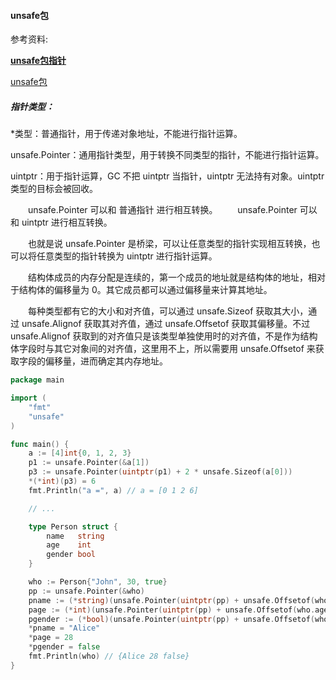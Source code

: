 #### unsafe包

参考资料:

**[unsafe包指针](https://www.cnblogs.com/golove/p/5909968.html)**

[unsafe包](https://studygolang.com/articles/6903)

##### 指针类型：

*类型：普通指针，用于传递对象地址，不能进行指针运算。

unsafe.Pointer：通用指针类型，用于转换不同类型的指针，不能进行指针运算。

uintptr：用于指针运算，GC 不把 uintptr 当指针，uintptr 无法持有对象。uintptr 类型的目标会被回收。

　　unsafe.Pointer 可以和 普通指针 进行相互转换。
　　unsafe.Pointer 可以和 uintptr 进行相互转换。

　　也就是说 unsafe.Pointer 是桥梁，可以让任意类型的指针实现相互转换，也可以将任意类型的指针转换为 uintptr 进行指针运算。


　　结构体成员的内存分配是连续的，第一个成员的地址就是结构体的地址，相对于结构体的偏移量为 0。其它成员都可以通过偏移量来计算其地址。

　　每种类型都有它的大小和对齐值，可以通过 unsafe.Sizeof 获取其大小，通过 unsafe.Alignof 获取其对齐值，通过 unsafe.Offsetof 获取其偏移量。不过 unsafe.Alignof 获取到的对齐值只是该类型单独使用时的对齐值，不是作为结构体字段时与其它对象间的对齐值，这里用不上，所以需要用 unsafe.Offsetof 来获取字段的偏移量，进而确定其内存地址。


```go
package main

import (
    "fmt"
    "unsafe"
)

func main() {
    a := [4]int{0, 1, 2, 3}
    p1 := unsafe.Pointer(&a[1])
    p3 := unsafe.Pointer(uintptr(p1) + 2 * unsafe.Sizeof(a[0]))
    *(*int)(p3) = 6
    fmt.Println("a =", a) // a = [0 1 2 6]

    // ...

    type Person struct {
        name   string
        age    int
        gender bool
    }

    who := Person{"John", 30, true}
    pp := unsafe.Pointer(&who)
    pname := (*string)(unsafe.Pointer(uintptr(pp) + unsafe.Offsetof(who.name)))
    page := (*int)(unsafe.Pointer(uintptr(pp) + unsafe.Offsetof(who.age)))
    pgender := (*bool)(unsafe.Pointer(uintptr(pp) + unsafe.Offsetof(who.gender)))
    *pname = "Alice"
    *page = 28
    *pgender = false
    fmt.Println(who) // {Alice 28 false}
}
```